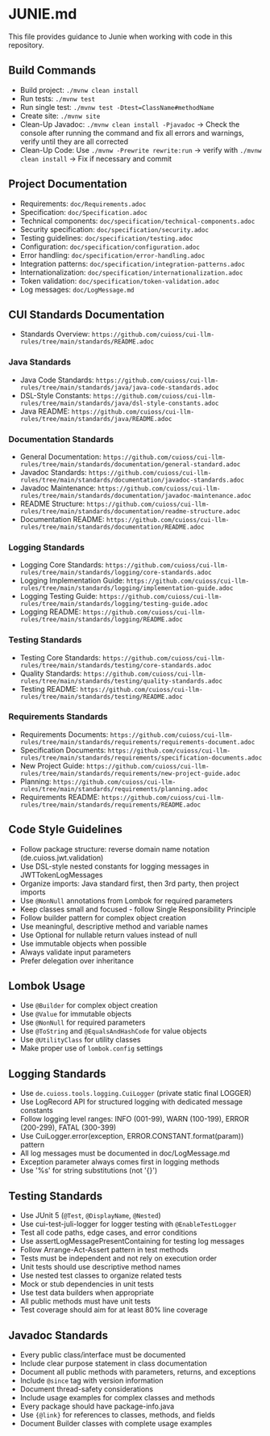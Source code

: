 # JUNIE.md

This file provides guidance to Junie when working with code in this repository.

## Build Commands
- Build project: `./mvnw clean install`
- Run tests: `./mvnw test`
- Run single test: `./mvnw test -Dtest=ClassName#methodName`
- Create site: `./mvnw site`
- Clean-Up Javadoc: `./mvnw clean install -Pjavadoc` -> Check the console after running the command and fix all errors and warnings, verify until they are all corrected
- Clean-Up Code: Use `./mvnw -Prewrite rewrite:run` -> verify with `./mvnw clean install` -> Fix if necessary and commit

## Project Documentation
- Requirements: `doc/Requirements.adoc`
- Specification: `doc/Specification.adoc`
- Technical components: `doc/specification/technical-components.adoc`
- Security specification: `doc/specification/security.adoc`
- Testing guidelines: `doc/specification/testing.adoc`
- Configuration: `doc/specification/configuration.adoc`
- Error handling: `doc/specification/error-handling.adoc`
- Integration patterns: `doc/specification/integration-patterns.adoc`
- Internationalization: `doc/specification/internationalization.adoc`
- Token validation: `doc/specification/token-validation.adoc`
- Log messages: `doc/LogMessage.md`

## CUI Standards Documentation
- Standards Overview: `https://github.com/cuioss/cui-llm-rules/tree/main/standards/README.adoc`

### Java Standards
- Java Code Standards: `https://github.com/cuioss/cui-llm-rules/tree/main/standards/java/java-code-standards.adoc`
- DSL-Style Constants: `https://github.com/cuioss/cui-llm-rules/tree/main/standards/java/dsl-style-constants.adoc`
- Java README: `https://github.com/cuioss/cui-llm-rules/tree/main/standards/java/README.adoc`

### Documentation Standards
- General Documentation: `https://github.com/cuioss/cui-llm-rules/tree/main/standards/documentation/general-standard.adoc`
- Javadoc Standards: `https://github.com/cuioss/cui-llm-rules/tree/main/standards/documentation/javadoc-standards.adoc`
- Javadoc Maintenance: `https://github.com/cuioss/cui-llm-rules/tree/main/standards/documentation/javadoc-maintenance.adoc`
- README Structure: `https://github.com/cuioss/cui-llm-rules/tree/main/standards/documentation/readme-structure.adoc`
- Documentation README: `https://github.com/cuioss/cui-llm-rules/tree/main/standards/documentation/README.adoc`

### Logging Standards
- Logging Core Standards: `https://github.com/cuioss/cui-llm-rules/tree/main/standards/logging/core-standards.adoc`
- Logging Implementation Guide: `https://github.com/cuioss/cui-llm-rules/tree/main/standards/logging/implementation-guide.adoc`
- Logging Testing Guide: `https://github.com/cuioss/cui-llm-rules/tree/main/standards/logging/testing-guide.adoc`
- Logging README: `https://github.com/cuioss/cui-llm-rules/tree/main/standards/logging/README.adoc`

### Testing Standards
- Testing Core Standards: `https://github.com/cuioss/cui-llm-rules/tree/main/standards/testing/core-standards.adoc`
- Quality Standards: `https://github.com/cuioss/cui-llm-rules/tree/main/standards/testing/quality-standards.adoc`
- Testing README: `https://github.com/cuioss/cui-llm-rules/tree/main/standards/testing/README.adoc`

### Requirements Standards
- Requirements Documents: `https://github.com/cuioss/cui-llm-rules/tree/main/standards/requirements/requirements-document.adoc`
- Specification Documents: `https://github.com/cuioss/cui-llm-rules/tree/main/standards/requirements/specification-documents.adoc`
- New Project Guide: `https://github.com/cuioss/cui-llm-rules/tree/main/standards/requirements/new-project-guide.adoc`
- Planning: `https://github.com/cuioss/cui-llm-rules/tree/main/standards/requirements/planning.adoc`
- Requirements README: `https://github.com/cuioss/cui-llm-rules/tree/main/standards/requirements/README.adoc`

## Code Style Guidelines
- Follow package structure: reverse domain name notation (de.cuioss.jwt.validation)
- Use DSL-style nested constants for logging messages in JWTTokenLogMessages
- Organize imports: Java standard first, then 3rd party, then project imports
- Use `@NonNull` annotations from Lombok for required parameters
- Keep classes small and focused - follow Single Responsibility Principle
- Follow builder pattern for complex object creation
- Use meaningful, descriptive method and variable names
- Use Optional for nullable return values instead of null
- Use immutable objects when possible
- Always validate input parameters
- Prefer delegation over inheritance

## Lombok Usage
- Use `@Builder` for complex object creation
- Use `@Value` for immutable objects
- Use `@NonNull` for required parameters
- Use `@ToString` and `@EqualsAndHashCode` for value objects
- Use `@UtilityClass` for utility classes
- Make proper use of `lombok.config` settings

## Logging Standards
- Use `de.cuioss.tools.logging.CuiLogger` (private static final LOGGER)
- Use LogRecord API for structured logging with dedicated message constants
- Follow logging level ranges: INFO (001-99), WARN (100-199), ERROR (200-299), FATAL (300-399)
- Use CuiLogger.error(exception, ERROR.CONSTANT.format(param)) pattern
- All log messages must be documented in doc/LogMessage.md
- Exception parameter always comes first in logging methods
- Use '%s' for string substitutions (not '{}')

## Testing Standards
- Use JUnit 5 (`@Test`, `@DisplayName`, `@Nested`)
- Use cui-test-juli-logger for logger testing with `@EnableTestLogger`
- Test all code paths, edge cases, and error conditions
- Use assertLogMessagePresentContaining for testing log messages
- Follow Arrange-Act-Assert pattern in test methods
- Tests must be independent and not rely on execution order
- Unit tests should use descriptive method names
- Use nested test classes to organize related tests
- Mock or stub dependencies in unit tests
- Use test data builders when appropriate
- All public methods must have unit tests
- Test coverage should aim for at least 80% line coverage

## Javadoc Standards
- Every public class/interface must be documented
- Include clear purpose statement in class documentation
- Document all public methods with parameters, returns, and exceptions
- Include `@since` tag with version information
- Document thread-safety considerations
- Include usage examples for complex classes and methods
- Every package should have package-info.java
- Use `{@link}` for references to classes, methods, and fields
- Document Builder classes with complete usage examples
